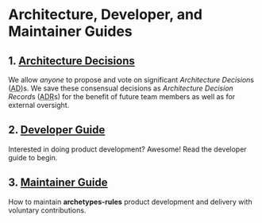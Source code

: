 # Architecture, Developer, and Maintainer Guides

## 1. [Architecture Decisions](./adr/README.md)

We allow _anyone_ to propose and vote on significant
<dfn id="def-architecture-decision" title="An architecture decision (AD) is a software design choice that addresses a significant requirement.">Architecture
Decision</dfn>s (<abbr title="Architecture Decision">AD</abbr>)s. We save these
consensual decisions as <dfn id="def-architecture-decision-records">Architecture
Decision Record</dfn>s
(<abbr title="An architecture decision record (ADR) is a document that captures an important architectural decision made along with its context and consequences.">ADR</abbr>s)
for the benefit of future team members as well as for external oversight.

## 2. [Developer Guide](./developer-guide/README.md)

Interested in doing product development? Awesome! Read the developer guide to
begin.

## 3. [Maintainer Guide](maintainer-guide/README.md)

How to maintain **archetypes-rules** product development and delivery with
voluntary contributions.
